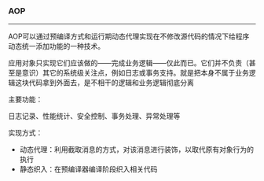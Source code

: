 ### AOP

----

AOP可以通过预编译方式和运行期动态代理实现在不修改源代码的情况下给程序动态统一添加功能的一种技术。

应用对象只实现它们应该做的——完成业务逻辑——仅此而已。它们并不负责（甚至是意识）其它的系统级关注点，例如日志或事务支持。就是把本身不属于业务逻辑这块代码拿到外面去，是不相干的逻辑和业务逻辑彻底分离

主要功能：

日志记录、性能统计、安全控制、事务处理、异常处理等

实现方式：

- 动态代理：利用截取消息的方式，对该消息进行装饰，以取代原有对象行为的执行
- 静态织入：在预编译器编译阶段织入相关代码









